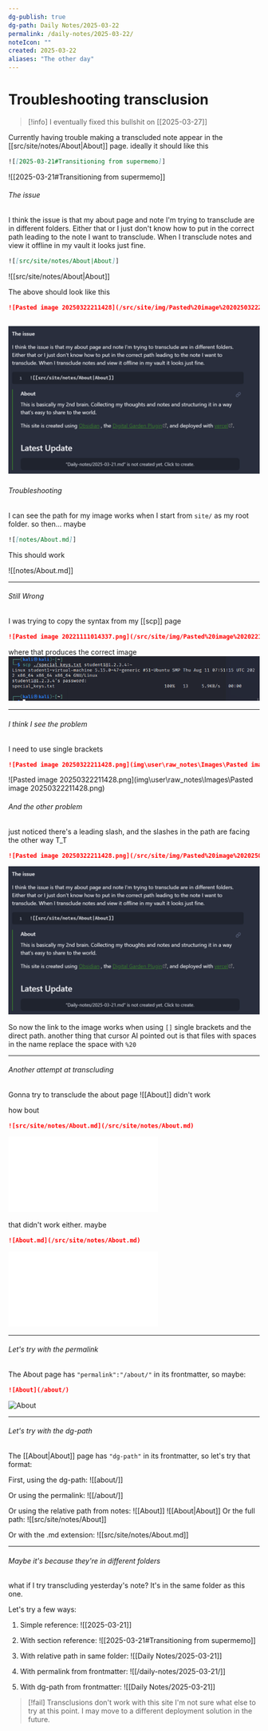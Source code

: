 ```yaml
---
dg-publish: true
dg-path: Daily Notes/2025-03-22
permalink: /daily-notes/2025-03-22/
noteIcon: ""
created: 2025-03-22
aliases: "The other day"
---
```

# Troubleshooting transclusion
>[!info] I eventually fixed this bullshit on [[2025-03-27]]


Currently having trouble making a transcluded note appear in the [[src/site/notes/About|About]] page. ideally it should like this 

```markdown
![[2025-03-21#Transitioning from supermemo]]
```
![[2025-03-21#Transitioning from supermemo]] 

###### The issue
I think the issue is that my about page and note I'm trying to transclude are in different folders. Either that or I just don't know how to put in the correct path leading to the note I want to transclude. When I transclude notes and view it offline in my vault it looks just fine.
```markdown
![[src/site/notes/About|About]]
```
![[src/site/notes/About|About]]

The above should look like this
```markdown
![Pasted image 20250322211428](/src/site/img/Pasted%20image%2020250322211428.png)
```
![Pasted image 20250322211428](/src/site/img/Pasted%20image%2020250322211428.png)
--------
###### Troubleshooting

I can see the path for my image works when I start from  `site/` as my root folder. 
so then... maybe
```markdown
![[notes/About.md]]
```
This should work

![[notes/About.md]]

------------
###### Still Wrong
I was trying to copy the syntax from my [[scp]] page
```markdown
![Pasted image 20221111014337.png](/src/site/img/Pasted%20image%2020221111014337.png)
```
where that produces the correct image
![Pasted image 20221111014337.png](/src/site/img/Pasted%20image%2020221111014337.png)

---------------

###### I think I see the problem
I need to use single brackets
```markdown
![Pasted image 20250322211428.png](img\user\raw_notes\Images\Pasted image 20250322211428.png)

```
![Pasted image 20250322211428.png](img\user\raw_notes\Images\Pasted image 20250322211428.png)

###### And the other problem
just noticed there's a leading slash, and the slashes in the path are facing the other way T_T
```markdown
![Pasted image 20250322211428.png](/src/site/img/Pasted%20image%2020250322211428.png)
```
![Pasted image 20250322211428.png](/src/site/img/Pasted%20image%2020250322211428.png)

So now the link to the image works when using `[]` single brackets and the direct path. another thing that cursor AI pointed out is that files with spaces in the name replace the space with `%20`

--------

###### Another attempt at transcluding
Gonna try to transclude the about page
![[About]]
didn't work

how bout 
```markdown
![src/site/notes/About.md](/src/site/notes/About.md)
```
![src/site/notes/About.md](/src/site/notes/About.md)

that didn't work either. maybe 
```markdown
![About.md](/src/site/notes/About.md)
```
![About.md](/src/site/notes/About.md)

---------
###### Let's try with the permalink
The About page has `"permalink":"/about/"` in its frontmatter, so maybe:
```markdown
![About](/about/)
```
![About](/about/)

---------
###### Let's try with the dg-path
The [[About\|About]] page has `"dg-path"` in its frontmatter, so let's try that format:

First, using the dg-path:
![[about/]]

Or using the permalink:
![[/about/]]

Or using the relative path from notes:
![[About]]
![[About\|About]]
Or the full path:
![[src/site/notes/About]]

Or with the .md extension:
![[src/site/notes/About.md]]

------------

###### Maybe it's because they're in different folders
what if I try transcluding yesterday's note? It's in the same folder as this one.

Let's try a few ways:

1. Simple reference:
![[2025-03-21]]

2. With section reference:
![[2025-03-21#Transitioning from supermemo]]

3. With relative path in same folder:
![[Daily Notes/2025-03-21]]

4. With permalink from frontmatter:
![[/daily-notes/2025-03-21/]]

5. With dg-path from frontmatter:
![[Daily Notes/2025-03-21]]

>[!fail] Transclusions don't work with this site
> I'm not sure what else to try at this point. 
> I may move to a different deployment solution in the future.

